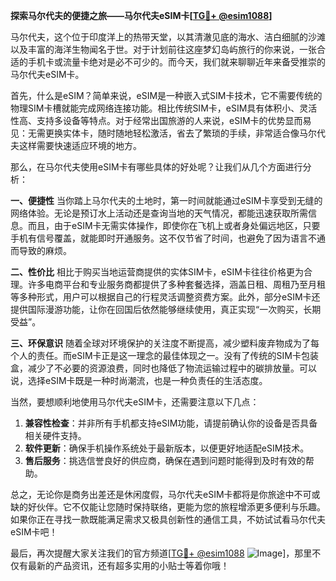 **探索马尔代夫的便捷之旅——马尔代夫eSIM卡[[TG💪+ @esim1088](https://t.me/s/esim1088)]**

马尔代夫，这个位于印度洋上的热带天堂，以其清澈见底的海水、洁白细腻的沙滩以及丰富的海洋生物闻名于世。对于计划前往这座梦幻岛屿旅行的你来说，一张合适的手机卡或流量卡绝对是必不可少的。而今天，我们就来聊聊近年来备受推崇的马尔代夫eSIM卡。

首先，什么是eSIM？简单来说，eSIM是一种嵌入式SIM卡技术，它不需要传统的物理SIM卡槽就能完成网络连接功能。相比传统SIM卡，eSIM具有体积小、灵活性高、支持多设备等特点。对于经常出国旅游的人来说，eSIM卡的优势显而易见：无需更换实体卡，随时随地轻松激活，省去了繁琐的手续，非常适合像马尔代夫这样需要快速适应环境的地方。

那么，在马尔代夫使用eSIM卡有哪些具体的好处呢？让我们从几个方面进行分析：

**一、便捷性**
当你踏上马尔代夫的土地时，第一时间就能通过eSIM卡享受到无缝的网络体验。无论是预订水上活动还是查询当地的天气情况，都能迅速获取所需信息。而且，由于eSIM卡无需实体操作，即使你在飞机上或者身处偏远地区，只要手机有信号覆盖，就能即时开通服务。这不仅节省了时间，也避免了因为语言不通而导致的麻烦。

**二、性价比**
相比于购买当地运营商提供的实体SIM卡，eSIM卡往往价格更为合理。许多电商平台和专业服务商都提供了多种套餐选择，涵盖日租、周租乃至月租等多种形式，用户可以根据自己的行程灵活调整资费方案。此外，部分eSIM卡还提供国际漫游功能，让你在回国后依然能够继续使用，真正实现“一次购买，长期受益”。

**三、环保意识**
随着全球对环境保护的关注度不断提高，减少塑料废弃物成为了每个人的责任。而eSIM卡正是这一理念的最佳体现之一。没有了传统的SIM卡包装盒，减少了不必要的资源浪费，同时也降低了物流运输过程中的碳排放量。可以说，选择eSIM卡既是一种时尚潮流，也是一种负责任的生活态度。

当然，要想顺利地使用马尔代夫eSIM卡，还需要注意以下几点：

1. **兼容性检查**：并非所有手机都支持eSIM功能，请提前确认你的设备是否具备相关硬件支持。
2. **软件更新**：确保手机操作系统处于最新版本，以便更好地适配eSIM技术。
3. **售后服务**：挑选信誉良好的供应商，确保在遇到问题时能得到及时有效的帮助。

总之，无论你是商务出差还是休闲度假，马尔代夫eSIM卡都将是你旅途中不可或缺的好伙伴。它不仅能让您随时保持联络，更能为您的旅程增添更多便利与乐趣。如果你正在寻找一款既能满足需求又极具创新性的通信工具，不妨试试看马尔代夫eSIM卡吧！

最后，再次提醒大家关注我们的官方频道[[TG💪+ @esim1088](https://t.me/s/esim1088) ![Image](https://i.postimg.cc/4NQfJmqS/Snipaste-2025-05-13-00-14-12.png)]，那里不仅有最新的产品资讯，还有超多实用的小贴士等着你哦！